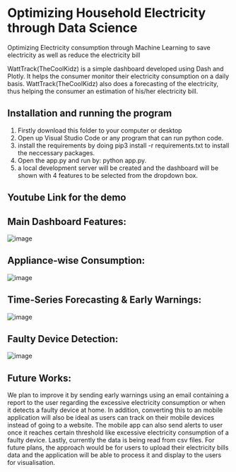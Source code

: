 # Optimizing Household Electricity through Data Science
 Optimizing Electricity consumption through Machine Learning to save electricity as well as reduce the electricity bill
 
WattTrack(TheCoolKidz) is a simple dashboard developed using Dash and Plotly. It helps the consumer monitor their electricity consumption on a daily basis. WattTrack(TheCoolKidz) also does a forecasting of the electricity, thus helping the consumer an estimation of his/her electricity bill.

## Installation and running the program
1. Firstly download this folder to your computer or desktop
2. Open up Visual Studio Code or any program that can run python code.
3. install the requirements by doing pip3 install -r requirements.txt to install the neccessary packages.
4. Open the app.py and run by: python app.py.
5. a local development server will be created and the dashboard will be shown with 4 features to be selected from the dropdown box.

## Youtube Link for the demo


## Main Dashboard Features:

![image](https://github.com/Iciclemeltz/Hacksocial-Project/assets/71871315/dadaeb39-ac0e-4a57-b626-d989686bc7c5)


## Appliance-wise Consumption:

![image](https://github.com/Iciclemeltz/Hacksocial-Project/assets/71871315/a4f1498e-be4d-484c-bdb6-81d7d3fc86cf)


## Time-Series Forecasting & Early Warnings:

![image](https://github.com/Iciclemeltz/Hacksocial-Project/assets/71871315/d9ffe8fb-b700-4be1-a2d2-cadeac95c11a)


## Faulty Device Detection:

![image](https://github.com/Iciclemeltz/Hacksocial-Project/assets/71871315/7b344e6d-d4d6-447b-bb83-c38522d3fee3)

## Future Works:
We plan to improve it by sending early warnings using an email containing a report to the user regarding the excessive electricity consumption or when it detects a faulty device at home. 
In addition, converting this to an mobile application will also be ideal as users can track on their mobile devices instead of going to a website. The mobile app can also send alerts to user once it reaches certain threshold like excessive electricity consumption of a faulty device.
Lastly, currently the data is being read from csv files. For future plans, the approach would be for users to upload their electricity bills data and the application will be able to process it and display to the users for visualisation.

